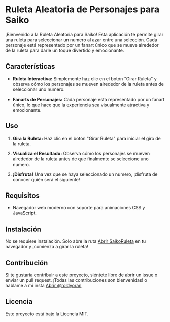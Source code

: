 # Ruleta Aleatoria de Personajes para Saiko

¡Bienvenido a la Ruleta Aleatoria para Saiko! Esta aplicación te permite girar una ruleta para seleccionar un numero al azar entre una selección. Cada personaje está representado por un fanart único que se mueve alrededor de la ruleta para darle un toque divertido y emocionante.

## Características

- **Ruleta Interactiva:** Simplemente haz clic en el botón "Girar Ruleta" y observa cómo los personajes se mueven alrededor de la ruleta antes de seleccionar uno numero.

- **Fanarts de Personajes:** Cada personaje está representado por un fanart único, lo que hace que la experiencia sea visualmente atractiva y emocionante.

## Uso

1. **Gira la Ruleta:** Haz clic en el botón "Girar Ruleta" para iniciar el giro de la ruleta.

2. **Visualiza el Resultado:** Observa cómo los personajes se mueven alrededor de la ruleta antes de que finalmente se seleccione uno numero.

3. **¡Disfruta!** Una vez que se haya seleccionado un numero, ¡disfruta de conocer quién será el siguiente!

<!-- 
## Capturas de Pantalla

![Ejemplo de Ruleta](screenshot.png) -->

## Requisitos

- Navegador web moderno con soporte para animaciones CSS y JavaScript.

## Instalación

No se requiere instalación. Solo abre la ruta [Abrir SaikoRuleta](https://edgaralvarez-rol.github.io/Saiko_Ruleta/) en tu navegador y ¡comienza a girar la ruleta!

## Contribución

Si te gustaría contribuir a este proyecto, siéntete libre de abrir un issue o enviar un pull request. ¡Todas las contribuciones son bienvenidas! o hablame a mi insta [Abrir @roldyoran](https://www.instagram.com/roldyoran)

## Licencia

Este proyecto está bajo la Licencia MIT.